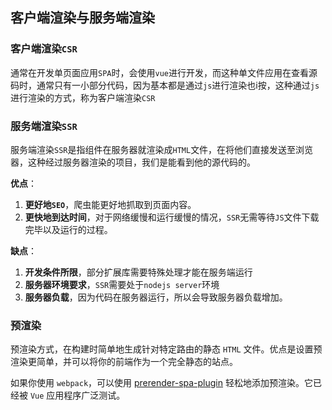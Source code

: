 ## 客户端渲染与服务端渲染

### 客户端渲染`CSR`

通常在开发单页面应用`SPA`时，会使用`vue`进行开发，而这种单文件应用在查看源码时，通常只有一小部分代码，因为基本都是通过`js`进行渲染也i按，这种通过`js`进行渲染的方式，称为客户端渲染`CSR`



### 服务端渲染`SSR`

服务端渲染`SSR`是指组件在服务器就渲染成`HTML`文件，在将他们直接发送至浏览器，这种经过服务器渲染的项目，我们是能看到他的源代码的。

**优点**：

1. **更好地`SEO`**，爬虫能更好地抓取到页面内容。
2. **更快地到达时间**，对于网络缓慢和运行缓慢的情况，`SSR`无需等待`JS`文件下载完毕以及运行的过程。

**缺点**：

1. **开发条件所限**，部分扩展库需要特殊处理才能在服务端运行
2. **服务器环境要求**，`SSR`需要处于`nodejs server`环境
3. **服务器负载**，因为代码在服务器运行，所以会导致服务器负载增加。



### 预渲染

预渲染方式，在构建时简单地生成针对特定路由的静态 `HTML` 文件。优点是设置预渲染更简单，并可以将你的前端作为一个完全静态的站点。

如果你使用 `webpack`，可以使用 [prerender-spa-plugin](https://github.com/chrisvfritz/prerender-spa-plugin) 轻松地添加预渲染。它已经被 `Vue` 应用程序广泛测试。



